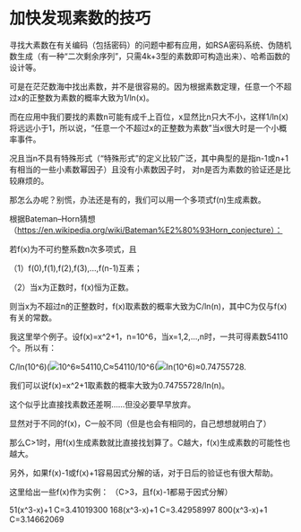 # 加快发现素数的技巧

寻找大素数在有关编码（包括密码）的问题中都有应用，如RSA密码系统、伪随机数生成（有一种“二次剩余序列”，只需4k+3型的素数即可构造出来）、哈希函数的设计等。

可是在茫茫数海中找出素数，并不是很容易的。因为根据素数定理，任意一个不超过x的正整数为素数的概率大致为1/ln(x)。

而在应用中我们要找的素数n可能有成千上百位，x显然比n只大不小，这样1/ln(x)将远远小于1，所以说，“任意一个不超过x的正整数为素数”当x很大时是一个小概率事件。

况且当n不具有特殊形式（“特殊形式”的定义比较广泛，其中典型的是指n-1或n+1有相当的一些小素数幂因子）且没有小素数因子时，
对n是否为素数的验证还是比较麻烦的。

那怎么办呢？别慌，办法还是有的，我们可以用一个多项式f(n)生成素数。

根据Bateman–Horn猜想（https://en.wikipedia.org/wiki/Bateman%E2%80%93Horn_conjecture）：

若f(x)为不可约整系数n次多项式，且

（1）f(0),f(1),f(2),f(3),...,f(n-1)互素；

（2）当x为正数时，f(x)恒为正数。

则当x为不超过n的正整数时，f(x)取素数的概率大致为C/ln(n)，其中C为仅与f(x)有关的常数。

我这里举个例子。设f(x)=x^2+1，n=10^6，当x=1,2,...,n时，一共可得素数54110个。所以有：

C/ln(10^6)(![](http://latex.codecogs.com/gif.latex?\\cdot)10^6≈54110,C≈54110/10^6(![](http://latex.codecogs.com/gif.latex?\\cdot)ln(10^6)≈0.74755728.

我们可以说f(x)=x^2+1取素数的概率大致为0.74755728/ln(n)。

这个似乎比直接找素数还差啊……但没必要早早放弃。

显然对于不同的f(x)，C一般不同（但是也会有相同的，自己想想就明白了）

那么C>1时，用f(x)生成素数就比直接找划算了。C越大，f(x)生成素数的可能性也越大。

另外，如果f(x)-1或f(x)+1容易因式分解的话，对于日后的验证也有很大帮助。

这里给出一些f(x)作为实例：
（C>3，且f(x)-1都易于因式分解）

51(x^3-x)+1 C=3.41019300
168(x^3-x)+1 C=3.42958997
800(x^3-x)+1 C=3.14662069

